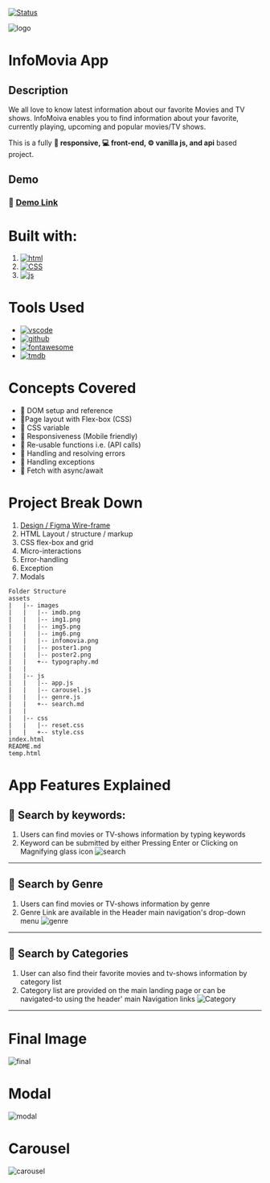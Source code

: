 [ ![Status][Badge-Status] ][Site-Page]

![logo](./assets/images/infomovia.png) 
# **InfoMovia** App
## Description
We all love to know latest information about our favorite Movies and TV shows. InfoMoiva enables you to find information about your favorite, currently playing, upcoming and popular movies/TV shows. 

This is a fully **📱 responsive, 💻 front-end, ⚙ vanilla js, and api** based project. 

## Demo

### 🔗 [Demo Link](https://adnanniaz77.github.io/infomovia/)

# Built with:
 1. [![html](https://img.shields.io/static/v1?label=HTML5&message=Markup&color=orange&logo=html5&style=for-the-badge)](https://www.w3schools.com/html/)
 2. [![CSS](https://img.shields.io/static/v1?label=css3&message=Styling&color=blue&logo=css3&style=for-the-badge)](https://www.w3schools.com/css/)
 3. [![js](https://img.shields.io/static/v1?label=JavaScript&message=Language&color=yellow&logo=javascript&style=for-the-badge)](https://www.w3schools.com/js/)

# Tools Used
 - [![vscode](https://img.shields.io/badge/vscode-555?style=for-the-badge&logo=Visual%20Studio%20Code&logoColor=white)](https://code.visualstudio.com/)
 - [![github](https://img.shields.io/badge/git/github-555?style=for-the-badge&logo=github&logoColor=white)](https://code.github.com/)
 - [![fontawesome](https://img.shields.io/badge/Font%20Awesome%20icons-555?style=for-the-badge&logo=font%20awesome&logoColor=white)](https://fontawesome.com/icons)
 - [![tmdb](https://img.shields.io/badge/tmdb%20API-555?style=for-the-badge&logo=The%20Movie%20Database&logoColor=white)](https://developers.themoviedb.org/3)

# Concepts Covered
 - 📑 DOM setup and reference
 - 📑Page layout with Flex-box (CSS)
 - 📑 CSS variable
 - 📑 Responsiveness (Mobile friendly)
 - 📑 Re-usable functions i.e. (API calls)
 - 📑 Handling and resolving errors
 - 📑 Handling exceptions
 - 📑 Fetch with async/await

# Project Break Down
 1. [Design / Figma Wire-frame](https://www.figma.com/file/MRtHy2Znu9wo0dq9EqoXtN/Untitled?node-id=0%3A1)
 2. HTML Layout / structure / markup
 3. CSS flex-box and grid
 4. Micro-interactions
 5. Error-handling
 6. Exception
 7. Modals

```
Folder Structure
assets
|   |-- images
|   |   |-- imdb.png
|   |   |-- img1.png
|   |   |-- img5.png
|   |   |-- img6.png
|   |   |-- infomovia.png
|   |   |-- poster1.png
|   |   |-- poster2.png
|   |   +-- typography.md
|   |
|   |-- js
|   |   |-- app.js
|   |   |-- carousel.js
|   |   |-- genre.js
|   |   +-- search.md
|   |
|   |-- css
|   |   |-- reset.css
|   |   +-- style.css
index.html
README.md
temp.html
```

# App Features Explained
## 🔎 Search by keywords:
   1. Users can find movies or TV-shows information by typing keywords
   2. Keyword can be submitted by either Pressing Enter or Clicking on Magnifying glass icon 
![search](./assets/images/github_resources/search.png)

- - -
## 🔎 Search by Genre
   1. Users can find movies or TV-shows information by genre
   2. Genre Link are available in the Header main navigation's drop-down menu
![genre](./assets/images/github_resources/genre.png)

- - -

## 🔎 Search by Categories
   1. User can also find their favorite movies and tv-shows information by category list
   2. Category list are provided on the main landing page or can be navigated-to using 
      the header' main Navigation links
![Category](./assets/images/github_resources/category.png)


- - -

# Final Image
![final](./assets/images/github_resources/screenShot.jpg)

 # Modal
![modal](./assets/images/github_resources/modal.png)

 # Carousel
![carousel](./assets/images/github_resources/carousel.png)



[Badge-Status]: https://img.shields.io/badge/Status-Finalizing-informational?style=for-the-badge
[Badge-Contributors]: https://img.shields.io/badge/Contributors-4-lightgreen?style=for-the-badge
[Site-Page]: https://

[Figma]: https://www.figma.com/file/teMV2bbWUKLSKlkn8NHn0I/Poke-Store?node-id=0%3A1
[Trello]: https://trello.com/b/fz2gTMMX/poke-store
[Google Docs]: ___

[React]: https://reactjs.org/
[Sass]: https://sass-lang.com/
[JavaScript]: https://en.wikipedia.org/wiki/JavaScript
[TypeScript]: https://www.typescriptlang.org/
[React-Router-Dom]: https://reactrouter.com/
[Badge-React]: https://img.shields.io/badge/-React-20232A.svg?&style=for-the-badge&logo=React&logoColor=61DAFB
[Badge-Sass]: https://img.shields.io/badge/-Sass-hotpink.svg?&style=for-the-badge&logo=Sass&logoColor=FFF
[Badge-JavaScript]: https://img.shields.io/badge/-JavaScript-323330.svg?&style=for-the-badge&logo=JavaScript&logoColor=F0DB4F
[Badge-TypeScript]: https://img.shields.io/badge/-TypeScript-323330.svg?&style=for-the-badge&logo=TypeScript&logoColor=007ACC
[Badge-React-Router-Dom]: https://img.shields.io/badge/-React_Router-CA4245.svg?style=for-the-badge&logo=React-Router&logoColor=FFF
